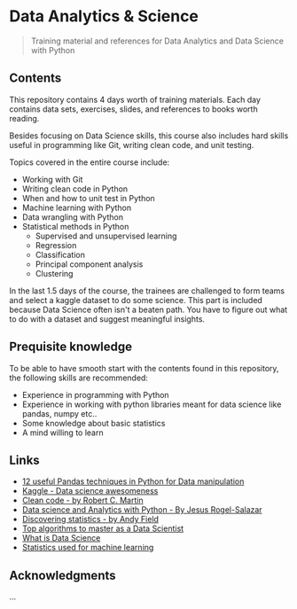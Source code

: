 # Data Analytics & Science
> Training material and references for Data Analytics and Data Science with Python

## Contents
This repository contains 4 days worth of training materials.
Each day contains data sets, exercises, slides, and references to books worth reading.

Besides focusing on Data Science skills, this course also includes hard skills useful in programming like Git, writing clean code, and unit testing.

Topics covered in the entire course include:
- Working with Git
- Writing clean code in Python
- When and how to unit test in Python
- Machine learning with Python
- Data wrangling with Python
- Statistical methods in Python
	- Supervised and unsupervised learning
	- Regression
	- Classification
	- Principal component analysis
	- Clustering

In the last 1.5 days of the course, the trainees are challenged to form teams and select a kaggle dataset to do some science.
This part is included because Data Science often isn't a beaten path. You have to figure out what to do with a dataset and suggest meaningful insights.

## Prequisite knowledge
To be able to have smooth start with the contents found in this repository, the following skills are recommended:
- Experience in programming with Python
- Experience in working with python libraries meant for data science like pandas, numpy etc..
- Some knowledge about basic statistics
- A mind willing to learn

## Links
- [12 useful Pandas techniques in Python for Data manipulation](https://www.analyticsvidhya.com/blog/2016/01/12-pandas-techniques-python-data-manipulation/)
- [Kaggle - Data science awesomeness](https://www.kaggle.com)
- [Clean code - by Robert C. Martin](https://www.investigatii.md/uploads/resurse/Clean_Code.pdf)
- [Data science and Analytics with Python - By Jesus Rogel-Salazar](https://www.bol.com/nl/p/data-science-and-analytics-with-python/9200000073544412/)
- [Discovering statistics - by Andy Field](https://www.discoveringstatistics.com/)
- [Top algorithms to master as a Data Scientist](https://www.quora.com/What-are-the-top-algorithms-that-every-data-scientist-should-have-in-their-toolbox/answer/Rahul-Agarwal-10)
- [What is Data Science](https://www.quora.com/What-is-data-science)
- [Statistics used for machine learning](https://towardsdatascience.com/june-edition-probability-statistics-machine-learning-fab82bbe36b2)

## Acknowledgments
...
